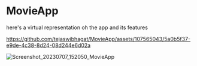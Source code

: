 # MovieApp
here's a virtual representation oh the app and its features

https://github.com/tejaswibhagat/MovieApp/assets/107565043/5a0b5f37-e9de-4c38-8d24-08d244e6d02a

![Screenshot_20230707_152050_MovieApp](https://github.com/tejaswibhagat/MovieApp/assets/107565043/0b7c88e4-3923-45b7-aac3-1999ddc5b2bb)
